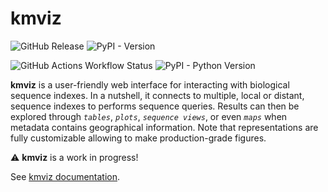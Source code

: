 # kmviz
![GitHub Release](https://img.shields.io/github/v/release/tlemane/kmviz?style=for-the-badge&logo=github)
![PyPI - Version](https://img.shields.io/pypi/v/kmviz?style=for-the-badge&color=blue&logo=pypi)

![GitHub Actions Workflow Status](https://img.shields.io/github/actions/workflow/status/tlemane/kmviz/ci.yml?style=for-the-badge&logo=github&label=kmviz-ci)
![PyPI - Python Version](https://img.shields.io/pypi/pyversions/kmviz?style=for-the-badge&logo=python)


**kmviz** is a user-friendly web interface for interacting with biological sequence indexes. In a nutshell, it connects to multiple, local or distant, sequence indexes to performs sequence queries. Results can then be explored through *`tables`*, *`plots`*, *`sequence views`*, or even *`maps`* when metadata contains geographical information. Note that representations are fully customizable allowing to make production-grade figures.

:warning: **kmviz** is a work in progress!

See [kmviz documentation](https://tlemane.github.io/kmviz).



